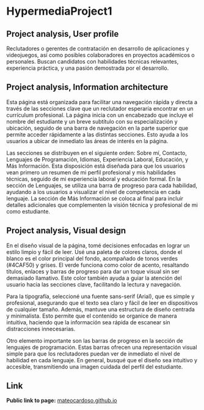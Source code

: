 # HypermediaProject1

## Project analysis, User profile

Reclutadores o gerentes de contratación en desarrollo de aplicaciones y videojuegos, así como posibles colaboradores en proyectos académicos o personales.
Buscan candidatos con habilidades técnicas relevantes, experiencia práctica, y una pasión demostrada por el desarrollo.

## Project analysis, Information architecture

Esta página está organizada para facilitar una navegación rápida y directa a través de las secciones clave que un reclutador esperaría encontrar en un currículum profesional. La página inicia con un encabezado que incluye el nombre del estudiante y un breve subtítulo con su especialización y ubicación, seguido de una barra de navegación en la parte superior que permite acceder rápidamente a las distintas secciones. Esto ayuda a los usuarios a ubicar de inmediato las áreas de interés en la página.

Las secciones se distribuyen en el siguiente orden: Sobre mí, Contacto, Lenguajes de Programación, Idiomas, Experiencia Laboral, Educación, y Más Información. Esta disposición está diseñada para que los usuarios vean primero un resumen de mi perfil profesional y mis habilidades técnicas, seguido de mi experiencia laboral y educación formal. En la sección de Lenguajes, se utiliza una barra de progreso para cada habilidad, ayudando a los usuarios a visualizar el nivel de competencia en cada lenguaje. La sección de Más Información se coloca al final para incluir detalles adicionales que complementen la visión técnica y profesional de mi como estudiante.

## Project analysis, Visual design

En el diseño visual de la página, tomé decisiones enfocadas en lograr un estilo limpio y fácil de leer. Usé una paleta de colores claros, donde el blanco es el color principal del fondo, acompañado de tonos verdes (#4CAF50) y grises. El verde funciona como color de acento, resaltando títulos, enlaces y barras de progreso para dar un toque visual sin ser demasiado llamativo. Este color también ayuda a guiar la atención del usuario hacia las secciones clave, facilitando la lectura y navegación.

Para la tipografía, seleccioné una fuente sans-serif (Arial), que es simple y profesional, asegurando que el texto sea claro y fácil de leer en dispositivos de cualquier tamaño. Además, mantuve una estructura de diseño centrada y minimalista. Esto permite que el contenido se organice de manera intuitiva, haciendo que la información sea rápida de escanear sin distracciones innecesarias.

Otro elemento importante son las barras de progreso en la sección de lenguajes de programación. Estas barras ofrecen una representación visual simple para que los reclutadores puedan ver de inmediato el nivel de habilidad en cada lenguaje. En general, busqué que el diseño sea intuitivo y accesible, transmitiendo una imagen cuidada del perfil del estudiante.

## Link

**Public link to page:** [mateocardoso.github.io](https://mateocardoso.github.io/)
